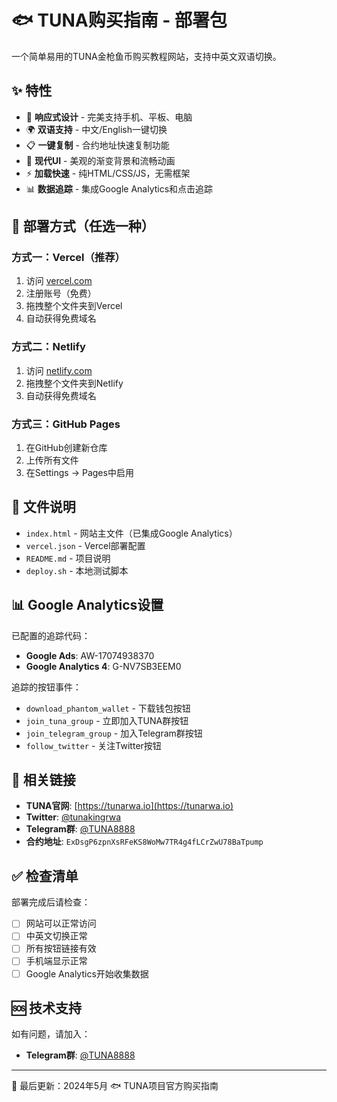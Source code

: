 # 🐟 TUNA购买指南 - 部署包

一个简单易用的TUNA金枪鱼币购买教程网站，支持中英文双语切换。

## ✨ 特性

- 📱 **响应式设计** - 完美支持手机、平板、电脑
- 🌍 **双语支持** - 中文/English一键切换
- 📋 **一键复制** - 合约地址快速复制功能
- 🎨 **现代UI** - 美观的渐变背景和流畅动画
- ⚡ **加载快速** - 纯HTML/CSS/JS，无需框架
- 📊 **数据追踪** - 集成Google Analytics和点击追踪

## 🚀 部署方式（任选一种）

### 方式一：Vercel（推荐）
1. 访问 [vercel.com](https://vercel.com)
2. 注册账号（免费）
3. 拖拽整个文件夹到Vercel
4. 自动获得免费域名

### 方式二：Netlify
1. 访问 [netlify.com](https://netlify.com)
2. 拖拽整个文件夹到Netlify
3. 自动获得免费域名

### 方式三：GitHub Pages
1. 在GitHub创建新仓库
2. 上传所有文件
3. 在Settings → Pages中启用

## 📁 文件说明

- `index.html` - 网站主文件（已集成Google Analytics）
- `vercel.json` - Vercel部署配置
- `README.md` - 项目说明
- `deploy.sh` - 本地测试脚本

## 📊 Google Analytics设置

已配置的追踪代码：
- **Google Ads**: AW-17074938370
- **Google Analytics 4**: G-NV7SB3EEM0

追踪的按钮事件：
- `download_phantom_wallet` - 下载钱包按钮
- `join_tuna_group` - 立即加入TUNA群按钮
- `join_telegram_group` - 加入Telegram群按钮
- `follow_twitter` - 关注Twitter按钮

## 🔗 相关链接

- **TUNA官网**: [https://tunarwa.io](https://tunarwa.io)
- **Twitter**: [@tunakingrwa](https://x.com/tunakingrwa)
- **Telegram群**: [@TUNA8888](https://t.me/TUNA8888)
- **合约地址**: `ExDsgP6zpnXsRFeKS8WoMw7TR4g4fLCrZwU78BaTpump`

## ✅ 检查清单

部署完成后请检查：
- [ ] 网站可以正常访问
- [ ] 中英文切换正常
- [ ] 所有按钮链接有效
- [ ] 手机端显示正常
- [ ] Google Analytics开始收集数据

## 🆘 技术支持

如有问题，请加入：
- **Telegram群**: [@TUNA8888](https://t.me/TUNA8888)

---
📅 最后更新：2024年5月
🐟 TUNA项目官方购买指南 